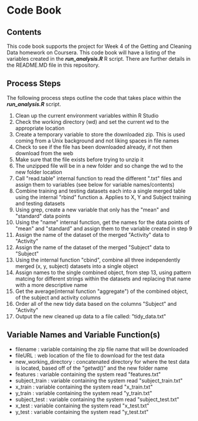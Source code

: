 # Code Book

## Contents
This code book supports the project for Week 4 of the Getting and Cleaning Data homework on Coursera.  This code book will have a listing of the variables created in the <i><b>run_analysis.R</b></i> R script.   There are further details in the README.MD file in this repository. 

## Process Steps
The following process steps outline the code that takes place within the <i><b>run_analysis.R</b></i> script.  
1.  Clean up the current environment variables within R Studio
2.  Check the working directory (wd) and set the current wd to the appropriate location
3.  Create a temporary variable to store the downloaded zip.  This is used coming from a Unix background and not liking spaces in file names
4.  Check to see if the file has been downloaded already, if not then download from the web
5.  Make sure that the file exists before trying to unzip it
6.  The unzipped file will be in a new folder and so change the wd to the new folder location 
7.  Call "read.table" internal function to read the different ".txt" files and assign them to variables (see below for variable names/contents)
8.  Combine training and testing datasets each into a single merged table using the internal "rbind" function
	 a. Applies to X, Y and Subject training and testing datasets
9.  Using grep, create a new variable that only has the "mean" and "standard" data points
10. Using the "name" internal function, get the names for the data points of "mean" and "standard" and assign them to the variable created in step 9
11. Assign the name of the dataset of the merged "Activity" data to "Activity"
12. Assign the name of the dataset of the merged "Subject" data to "Subject"
13. Using the internal function "cbind", combine all three independently merged (x, y, subject) datasets into a single object
14. Assign names to the single combined object, from step 13, using pattern matcing for different strings within the datasets and replacing that name with a more descriptive name
15. Get the average(internal function "aggregate") of the combined object, of the subject and activity columns
16. Order all of the new tidy data based on the columns "Subject" and "Activity"
17. Output the new cleaned up data to a file called: "tidy_data.txt"

## Variable Names and Variable Function(s)
* filename 		: variable containing the zip file name that will be downloaded
* fileURL		: web location of the file to download for the test data
* new_working_directory	: concatenated directory for where the test data is located, based off of the "getwd()" and the new folder name
* features		: variable containing the system read "features.txt"
* subject_train		: variable containing the system read "subject_train.txt"
* x_train		: variable containing the system read "x_train.txt"
* y_train		: variable containing the system read "y_train.txt"
* subject_test		: variable containing the system read "subject_test.txt"
* x_test		: variable containing the system read "x_test.txt"
* y_test		: variable containing the system read "y_test.txt"
